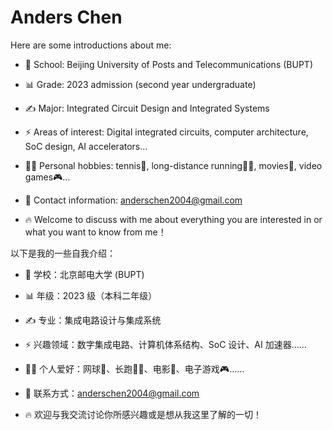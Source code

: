 # Anders Chen

Here are some introductions about me:

- 🏫 School: Beijing University of Posts and Telecommunications (BUPT)
- 📊 Grade: 2023 admission (second year undergraduate)
- ✍ Major: Integrated Circuit Design and Integrated Systems
- ⚡ Areas of interest: Digital integrated circuits, computer architecture,
SoC design, AI accelerators...
- 🙋‍♂️ Personal hobbies: tennis🎾, long-distance running🏃‍♂️, movies🎥, video games🎮...
- 📧 Contact information: anderschen2004@gmail.com

- 🔥 Welcome to discuss with me about everything you are interested in or what you want to know from me！

以下是我的一些自我介绍：

- 🏫 学校：北京邮电大学 (BUPT)
- 📊 年级：2023 级（本科二年级）
- ✍ 专业：集成电路设计与集成系统
- ⚡ 兴趣领域：数字集成电路、计算机体系结构、SoC 设计、AI 加速器……
- 🙋‍♂️ 个人爱好：网球🎾、长跑🏃‍♂️、电影🎥、电子游戏🎮……
- 📧 联系方式：anderschen2004@gmail.com

- 🔥 欢迎与我交流讨论你所感兴趣或是想从我这里了解的一切！
